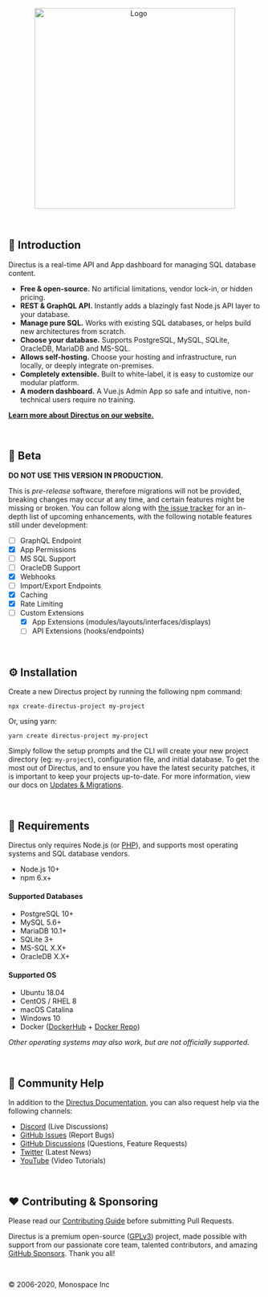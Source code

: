 <p align="center"><img width="400" alt="Logo" src="https://user-images.githubusercontent.com/522079/89687381-23943700-d8ce-11ea-9a4d-ae3eae136423.png"></p>

<br>

## 🐰 Introduction

Directus is a real-time API and App dashboard for managing SQL database content.

* **Free & open-source.** No artificial limitations, vendor lock-in, or hidden pricing.
* **REST & GraphQL API.** Instantly adds a blazingly fast Node.js API layer to your database.
* **Manage pure SQL.** Works with existing SQL databases, or helps build new architectures from scratch.
* **Choose your database.** Supports PostgreSQL, MySQL, SQLite, OracleDB, MariaDB and MS-SQL.
* **Allows self-hosting.** Choose your hosting and infrastructure, run locally, or deeply integrate on-premises.
* **Completely extensible.** Built to white-label, it is easy to customize our modular platform.
* **A modern dashboard.** A Vue.js Admin App so safe and intuitive, non-technical users require no training.

**[Learn more about Directus on our website.](https://directus.io)**

<br>

## 🚧 Beta

**DO NOT USE THIS VERSION IN PRODUCTION.**

This is *pre-release* software, therefore migrations will not be provided, breaking changes may occur at any time, and certain features might be missing or broken. You can follow along with [the issue tracker](https://github.com/directus/next/issues) for an in-depth list of upcoming enhancements, with the following notable features still under development:

- [ ] GraphQL Endpoint
- [x] App Permissions
- [ ] MS SQL Support
- [ ] OracleDB Support
- [x] Webhooks
- [ ] Import/Export Endpoints
- [x] Caching
- [x] Rate Limiting
- [ ] Custom Extensions
  - [x] App Extensions (modules/layouts/interfaces/displays)
  - [ ] API Extensions (hooks/endpoints)

<br>

## ⚙️ Installation

Create a new Directus project by running the following npm command:

```
npx create-directus-project my-project
```

Or, using yarn:

```
yarn create directus-project my-project
```

Simply follow the setup prompts and the CLI will create your new project directory (eg: `my-project`), configuration file, and initial database. To get the most out of Directus, and to ensure you have the latest security patches, it is important to keep your projects up-to-date. For more information, view our docs on [Updates & Migrations](#).

<br>

## 📌 Requirements

Directus only requires Node.js (or [PHP](https://github.com/directus/api-next)), and supports most operating systems and SQL database vendors.

* Node.js 10+
* npm 6.x+

#### Supported Databases

* PostgreSQL 10+
* MySQL 5.6+
* MariaDB 10.1+
* SQLite 3+
* MS-SQL X.X+
* OracleDB X.X+

#### Supported OS

* Ubuntu 18.04
* CentOS / RHEL 8
* macOS Catalina
* Windows 10
* Docker ([DockerHub](https://hub.docker.com/r/directus/directus) + [Docker Repo](https://github.com/directus/docker))

_Other operating systems may also work, but are not officially supported._

<br>

## 🤔 Community Help

In addition to the [Directus Documentation](https://docs.directus.io), you can also request help via the following channels:

* [Discord](http://discord.gg/directus) (Live Discussions)
* [GitHub Issues](https://github.com/directus/next/issues) (Report Bugs)
* [GitHub Discussions](https://github.com/directus/next/discussions/category_choices) (Questions, Feature Requests)
* [Twitter](https://twitter.com/directus) (Latest News)
* [YouTube](https://www.youtube.com/c/DirectusVideos/featured) (Video Tutorials)

<br>

## ❤️ Contributing & Sponsoring

Please read our [Contributing Guide](./CONTRIBUTING.md) before submitting Pull Requests.

Directus is a premium open-source ([GPLv3](./license)) project, made possible with support from our passionate core team, talented contributors, and amazing [GitHub Sponsors](https://github.com/sponsors/directus). Thank you all!

<br>

© 2006-2020, Monospace Inc
